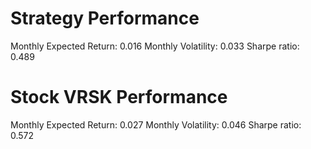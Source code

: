 # Strategy Performance
Monthly Expected Return: 0.016
Monthly Volatility: 0.033
Sharpe ratio: 0.489
# Stock VRSK Performance
Monthly Expected Return: 0.027
Monthly Volatility: 0.046
Sharpe ratio: 0.572
